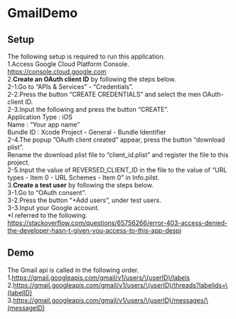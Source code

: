 # GmailDemo

## Setup
The following setup is required to run this application.  
1.Access Google Cloud Platform Console.   
https://console.cloud.google.com  
2.__Create an OAuth client ID__ by following the steps below.  
2-1.Go to “APIs & Services” - “Credentials”.  
2-2.Press the button “CREATE CREDENTIALS” and select the men OAuth-client ID.  
2-3.Input the following and press the button “CREATE”.  
Application Type : iOS  
Name : “Your app name”  
Bundle ID : Xcode Project - General - Bundle Identifier  
2-4.The popup ”OAuth client created” appear, press the button “download plist”.  
Rename the download plist file to “client_id.plist” and register the file to this project.  
2-5.Input the value of REVERSED_CLIENT_ID in the file to the value of “URL types - Item 0 - URL Schemes - Item 0” in Info.pilst.  
3.__Create a test user__ by following the steps below.  
3-1.Go to “OAuth consent”.  
3-2.Press the button “+Add users”, under test users.  
3-3.Input your Google account.  
*I referred to the following.  
https://stackoverflow.com/questions/65756266/error-403-access-denied-the-developer-hasn-t-given-you-access-to-this-app-despi  

## Demo
The Gmail api is called in the following order.  
1.https://gmail.googleapis.com/gmail/v1/users/\(userID)/labels  
2.https://gmail.googleapis.com/gmail/v1/users/\(userID)/threads?labelids=\(labelID)  
3.https://gmail.googleapis.com/gmail/v1/users/\(userID)/messages/\(messageID)  

